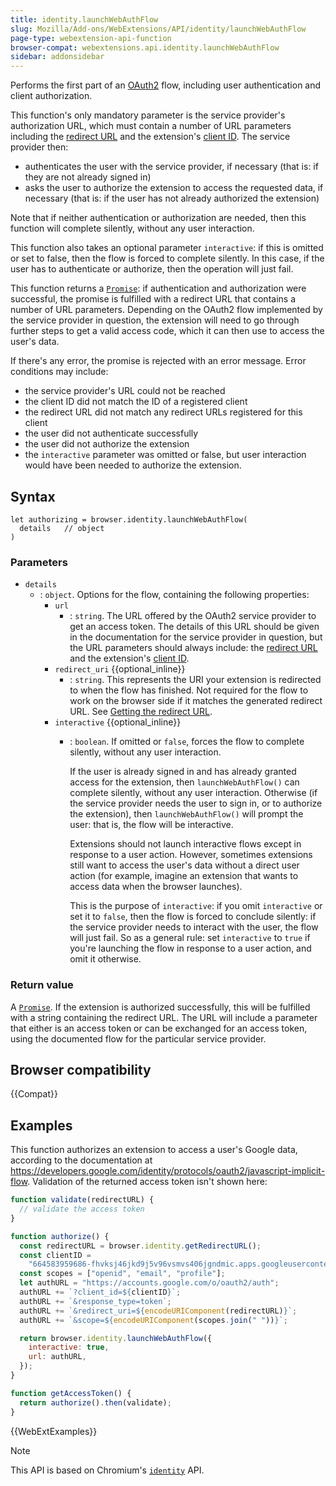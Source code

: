 ```yaml
---
title: identity.launchWebAuthFlow
slug: Mozilla/Add-ons/WebExtensions/API/identity/launchWebAuthFlow
page-type: webextension-api-function
browser-compat: webextensions.api.identity.launchWebAuthFlow
sidebar: addonsidebar
---
```


Performs the first part of an [OAuth2](https://oauth.net/2/) flow, including user authentication and client authorization.

This function's only mandatory parameter is the service provider's authorization URL, which must contain a number of URL parameters including the [redirect URL](/en-US/docs/Mozilla/Add-ons/WebExtensions/API/identity#getting_the_redirect_url) and the extension's [client ID](/en-US/docs/Mozilla/Add-ons/WebExtensions/API/identity#registering_your_extension). The service provider then:

- authenticates the user with the service provider, if necessary (that is: if they are not already signed in)
- asks the user to authorize the extension to access the requested data, if necessary (that is: if the user has not already authorized the extension)

Note that if neither authentication or authorization are needed, then this function will complete silently, without any user interaction.

This function also takes an optional parameter `interactive`: if this is omitted or set to false, then the flow is forced to complete silently. In this case, if the user has to authenticate or authorize, then the operation will just fail.

This function returns a [`Promise`](/en-US/docs/Web/JavaScript/Reference/Global_Objects/Promise): if authentication and authorization were successful, the promise is fulfilled with a redirect URL that contains a number of URL parameters. Depending on the OAuth2 flow implemented by the service provider in question, the extension will need to go through further steps to get a valid access code, which it can then use to access the user's data.

If there's any error, the promise is rejected with an error message. Error conditions may include:

- the service provider's URL could not be reached
- the client ID did not match the ID of a registered client
- the redirect URL did not match any redirect URLs registered for this client
- the user did not authenticate successfully
- the user did not authorize the extension
- the `interactive` parameter was omitted or false, but user interaction would have been needed to authorize the extension.

## Syntax

```js-nolint
let authorizing = browser.identity.launchWebAuthFlow(
  details   // object
)
```

### Parameters

- `details`
  - : `object`. Options for the flow, containing the following properties:
    - `url`
      - : `string`. The URL offered by the OAuth2 service provider to get an access token. The details of this URL should be given in the documentation for the service provider in question, but the URL parameters should always include: the [redirect URL](/en-US/docs/Mozilla/Add-ons/WebExtensions/API/identity#getting_the_redirect_url) and the extension's [client ID](/en-US/docs/Mozilla/Add-ons/WebExtensions/API/identity#registering_your_extension).
    - `redirect_uri` {{optional_inline}}
      - : `string`. This represents the URI your extension is redirected to when the flow has finished. Not required for the flow to work on the browser side if it matches the generated redirect URL. See [Getting the redirect URL](/en-US/docs/Mozilla/Add-ons/WebExtensions/API/identity#getting_the_redirect_url).
    - `interactive` {{optional_inline}}
      - : `boolean`. If omitted or `false`, forces the flow to complete silently, without any user interaction.

        If the user is already signed in and has already granted access for the extension, then `launchWebAuthFlow()` can complete silently, without any user interaction. Otherwise (if the service provider needs the user to sign in, or to authorize the extension), then `launchWebAuthFlow()` will prompt the user: that is, the flow will be interactive.

        Extensions should not launch interactive flows except in response to a user action. However, sometimes extensions still want to access the user's data without a direct user action (for example, imagine an extension that wants to access data when the browser launches).

        This is the purpose of `interactive`: if you omit `interactive` or set it to `false`, then the flow is forced to conclude silently: if the service provider needs to interact with the user, the flow will just fail. So as a general rule: set `interactive` to `true` if you're launching the flow in response to a user action, and omit it otherwise.

### Return value

A [`Promise`](/en-US/docs/Web/JavaScript/Reference/Global_Objects/Promise). If the extension is authorized successfully, this will be fulfilled with a string containing the redirect URL. The URL will include a parameter that either is an access token or can be exchanged for an access token, using the documented flow for the particular service provider.

## Browser compatibility

{{Compat}}

## Examples

This function authorizes an extension to access a user's Google data, according to the documentation at <https://developers.google.com/identity/protocols/oauth2/javascript-implicit-flow>. Validation of the returned access token isn't shown here:

```js
function validate(redirectURL) {
  // validate the access token
}

function authorize() {
  const redirectURL = browser.identity.getRedirectURL();
  const clientID =
    "664583959686-fhvksj46jkd9j5v96vsmvs406jgndmic.apps.googleusercontent.com";
  const scopes = ["openid", "email", "profile"];
  let authURL = "https://accounts.google.com/o/oauth2/auth";
  authURL += `?client_id=${clientID}`;
  authURL += `&response_type=token`;
  authURL += `&redirect_uri=${encodeURIComponent(redirectURL)}`;
  authURL += `&scope=${encodeURIComponent(scopes.join(" "))}`;

  return browser.identity.launchWebAuthFlow({
    interactive: true,
    url: authURL,
  });
}

function getAccessToken() {
  return authorize().then(validate);
}
```

{{WebExtExamples}}

> [!NOTE]
> This API is based on Chromium's [`identity`](https://developer.chrome.com/docs/extensions/reference/api/identity) API.
